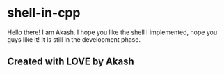 # shell-in-cpp
Hello there! I am Akash.
I hope you like the shell I implemented, hope you guys like it!
It is still in the development phase. 


## Created with LOVE by Akash
